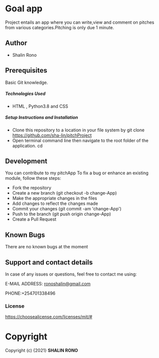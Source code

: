 # Goal app
Project entails an app where you can write,view and comment on pitches from various categories.Pitching is only due 1 minute.
## Author 
* Shalin Rono
## Prerequisites
Basic Git knowledge.
##### Technologies Used
- HTML , Python3.8 and CSS
##### Setup Instructions and Installation
- Clone this repository to a location in your file system by git clone https://github.com/sha-lin/pitchProject 
- Open terminal command line then navigate to the root folder of the application.   cd <name of app>
## Development
You can contribute to my pitchApp
To fix a bug or enhance an existing module, follow these steps:
- Fork the repository
- Create a new branch (git checkout -b change-App)
- Make the appropriate changes in the files
- Add changes to reflect the changes made
- Commit your changes (git commit -am 'change-App')
- Push to the branch (git push origin change-App)
- Create a Pull Request
## Known Bugs
There are no known bugs at the moment
## Support and contact details
In case of any issues or questions, feel free to contact me using: 

E-MAIL ADDRESS: ronoshalin@gmail.com

PHONE:+254701338496
### **License**
https://choosealicense.com/licenses/mit/#

# **Copyright**
Copyright (c) {2021} **SHALIN RONO**